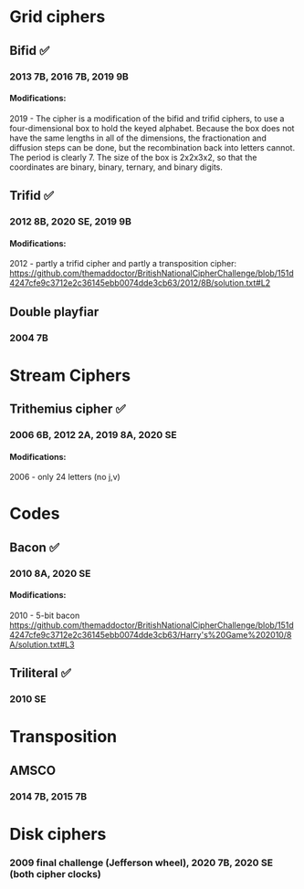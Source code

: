 

# Grid ciphers 

## Bifid ✅

### 2013 7B, 2016 7B, 2019 9B 
#### Modifications: 
2019 - The cipher is a modification of the bifid and trifid ciphers, to use
a four-dimensional box to hold the keyed alphabet. Because the box
does not have the same lengths in all of the dimensions, the fractionation
and diffusion steps can be done, but the recombination back into letters
cannot. The period is clearly 7. The size of the box is 2x2x3x2, so
that the coordinates are binary, binary, ternary, and binary digits.

## Trifid ✅
### 2012 8B, 2020 SE, 2019 9B 
#### Modifications: 
2012 - partly a trifid cipher and partly a transposition cipher: https://github.com/themaddoctor/BritishNationalCipherChallenge/blob/151d4247cfe9c3712e2c36145ebb0074dde3cb63/2012/8B/solution.txt#L2

## Double playfiar 
### 2004 7B


# Stream Ciphers 
## Trithemius cipher ✅
### 2006 6B, 2012 2A, 2019 8A, 2020 SE
#### Modifications: 
2006 - only 24 letters (no j,v)

# Codes 

## Bacon ✅
### 2010 8A, 2020 SE
#### Modifications: 
2010 - 5-bit bacon https://github.com/themaddoctor/BritishNationalCipherChallenge/blob/151d4247cfe9c3712e2c36145ebb0074dde3cb63/Harry's%20Game%202010/8A/solution.txt#L3

## Triliteral ✅
### 2010 SE 

# Transposition 
## AMSCO 
### 2014 7B, 2015 7B

# Disk ciphers
### 2009 final challenge (Jefferson wheel), 2020 7B, 2020 SE (both cipher clocks)

